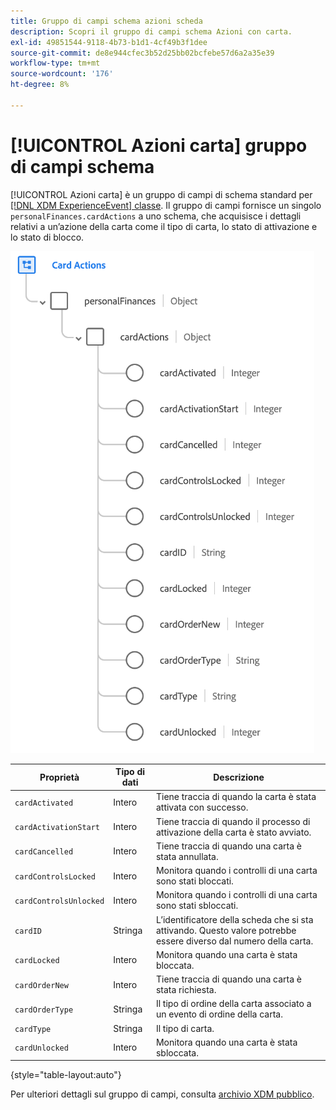 ```yaml
---
title: Gruppo di campi schema azioni scheda
description: Scopri il gruppo di campi schema Azioni con carta.
exl-id: 49851544-9118-4b73-b1d1-4cf49b3f1dee
source-git-commit: de8e944cfec3b52d25bb02bcfebe57d6a2a35e39
workflow-type: tm+mt
source-wordcount: '176'
ht-degree: 8%

---
```


# [!UICONTROL Azioni carta] gruppo di campi schema

[!UICONTROL Azioni carta] è un gruppo di campi di schema standard per [[!DNL XDM ExperienceEvent] classe](../../classes/experienceevent.md). Il gruppo di campi fornisce un singolo `personalFinances.cardActions` a uno schema, che acquisisce i dettagli relativi a un’azione della carta come il tipo di carta, lo stato di attivazione e lo stato di blocco.

![](../../images/field-groups/card-actions.png)

| Proprietà | Tipo di dati | Descrizione |
| --- | --- | --- |
| `cardActivated` | Intero | Tiene traccia di quando la carta è stata attivata con successo. |
| `cardActivationStart` | Intero | Tiene traccia di quando il processo di attivazione della carta è stato avviato. |
| `cardCancelled` | Intero | Tiene traccia di quando una carta è stata annullata. |
| `cardControlsLocked` | Intero | Monitora quando i controlli di una carta sono stati bloccati. |
| `cardControlsUnlocked` | Intero | Monitora quando i controlli di una carta sono stati sbloccati. |
| `cardID` | Stringa | L’identificatore della scheda che si sta attivando. Questo valore potrebbe essere diverso dal numero della carta. |
| `cardLocked` | Intero | Monitora quando una carta è stata bloccata. |
| `cardOrderNew` | Intero | Tiene traccia di quando una carta è stata richiesta. |
| `cardOrderType` | Stringa | Il tipo di ordine della carta associato a un evento di ordine della carta. |
| `cardType` | Stringa | Il tipo di carta. |
| `cardUnlocked` | Intero | Monitora quando una carta è stata sbloccata. |

{style="table-layout:auto"}

Per ulteriori dettagli sul gruppo di campi, consulta [archivio XDM pubblico](https://github.com/adobe/xdm/blob/master/docs/reference/fieldgroups/experience-event/experienceevent-card-actions.schema.json).
